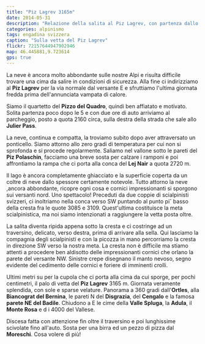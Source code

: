```yaml
---
title: "Piz Lagrev 3165m"
date: 2014-05-31
description: "Relazione della salita al Piz Lagrev, con partenza dallo Julierpass"
categories: alpinismo
tags: engadina svizzera 
caption: "Sulla vetta del Piz Lagrev"
flickr: 72157644947902946
map: 46.445881,9.723614
gps: true
---
```


La neve è ancora molto abbondante sulle nostre Alpi e risulta difficile trovare una cima da salire in condizioni di sicurezza. Alla fine ci indirizziamo al **Piz Lagrev** per la via normale dal versante E e sfruttiamo l'ultima giornata fredda prima dell'annunciata vampata di calore.

Siamo il quartetto del **Pizzo del Quadro**, quindi ben affiatato e motivato. Solita partenza poco dopo le 5 e con due ore di auto arriviamo al parcheggio, posto a quota 2160 circa, sulla destra della strada che sale allo **Julier Pass**.

La neve, continua e compatta, la troviamo subito dopo aver attraversato un ponticello.  Siamo attorno allo zero gradi di temperatura per cui non si sprofonda e si procede regolarmente. Saliamo nel vallone sotto le pareti del **Piz Polaschin**, facciamo una breve sosta per calzare i ramponi e poi affrontiamo la rampa che ci porta alla conca del **Lej Nair** a quota 2720 m.

Il lago è ancora completamente ghiacciato e la superficie coperta da un coltre di neve dallo spessore certamente notevole. Tutto attorno la neve ,ancora abbondante, ricopre ogni cosa e cornici impressionanti si sporgono sui versanti nord. Uno spettacolo! Preceduti da due coppie di scialpinisti svizzeri, ci inoltriamo nella conca verso SW puntando  al punto  pi˘ basso della cresta fra le quote 3085 e 3109. Quest'ultima costituisce la meta scialpinistica, ma noi siamo intenzionati a raggiungere la vetta posta oltre.

La salita diventa ripida appena sotto la cresta e ci costringe ad un traversino, delicato, verso destra, prima di arrivare alla sella.  Qui lasciamo la compagnia degli scialpinisti  e con la picozza in mano percorriamo la cresta in direzione SW verso la nostra meta. La cresta  non è difficile ma stiamo attenti a procedere  ben aldisotto delle impressionanti cornici  che orlano la parete del versante NW. Sinistre crepe disegnano il manto nevoso, segno evidente del cedimento delle cornici e foriere di imminenti crolli.

Ultimi metri su per la cupola che ci porta alla cima da cui sporge, per pochi centimetri,  il palo di vetta del **Piz Lagrev** 3165 m. Giornata veramente splendida, con sole e sparse velature. Panorama a 360 gradi dall'**Ortles**, alla **Biancograt del Bernina**, le pareti N del **Disgrazia**, del **Cengalo** e la famosa **parete NE del Badile**. Chiudono a E le cime della **Valle Spluga**, la **Adula**, il **Monte Rosa** e d i 4000 del Vallese.

Discesa fatta con attenzione fin oltre il traversino e poi lunghissime scivolate fino all'auto. Sosta per una birra ed un pezzo di pizza dal **Moreschi**. Cosa volere di più!



